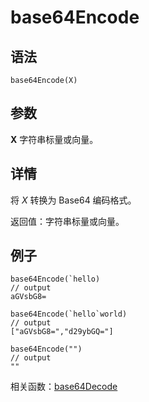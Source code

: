 # base64Encode

## 语法

`base64Encode(X)`

## 参数

**X** 字符串标量或向量。

## 详情

将 *X* 转换为 Base64 编码格式。

返回值：字符串标量或向量。

## 例子

```
base64Encode(`hello)
// output
aGVsbG8=

base64Encode(`hello`world)
// output
["aGVsbG8=","d29ybGQ="]

base64Encode("")
// output
""
```

相关函数：[base64Decode](base64Decode.html)

